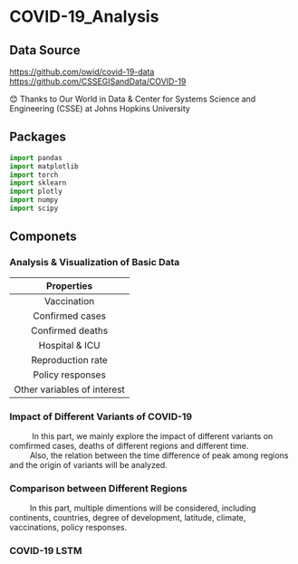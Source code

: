 # COVID-19_Analysis

## Data Source

<https://github.com/owid/covid-19-data>  
<https://github.com/CSSEGISandData/COVID-19>  

😊 Thanks to Our World in Data & Center for Systems Science and Engineering (CSSE) at Johns Hopkins University  

## Packages

```python
import pandas
import matplotlib
import torch
import sklearn
import plotly
import numpy
import scipy
```

## Componets

### Analysis & Visualization of Basic Data

| Properties |
|    :---:   |
| Vaccination |
|Confirmed cases|
| Confirmed deaths|
|Hospital & ICU|
|Reproduction rate|
|Policy responses|
|Other variables of interest|

### Impact of Different Variants of COVID-19

&ensp; &ensp;&ensp; &ensp; In this part, we mainly explore the impact of different variants on comfirmed cases, deaths of different regions and different time.  
&ensp; &ensp;&ensp; &ensp;Also, the relation between the time difference of peak among regions and the origin of variants will be analyzed.

### Comparison between Different Regions

&ensp; &ensp;&ensp; &ensp;In this part, multiple dimentions will be considered, including continents, countries, degree of development, latitude, climate, vaccinations, policy responses.  

### COVID-19 LSTM
